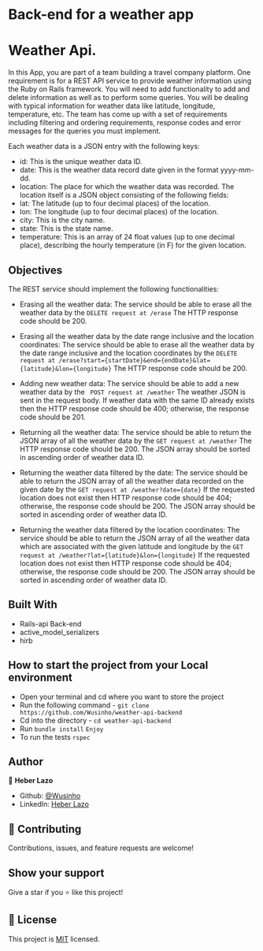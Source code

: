 # Back-end for a weather app

# Weather Api.

In this App, you are part of a team building a travel company platform. One requirement is for a REST API service to provide weather information using the Ruby on Rails framework. You will need to add functionality to add and delete information as well as to perform some queries. You will be dealing with typical information for weather data like latitude, longitude, temperature, etc. The team has come up with a set of requirements including filtering and ordering requirements, response codes and error messages for the queries you must implement.

Each weather data is a JSON entry with the following keys:

- id: This is the unique weather data ID.
- date: This is the weather data record date given in the format yyyy-mm-dd.
- location: The place for which the weather data was recorded. The location itself is a JSON object consisting of the following fields:
- lat: The latitude (up to four decimal places) of the location.
- lon: The longitude (up to four decimal places) of the location.
- city: This is the city name.
- state: This is the state name.
- temperature: This is an array of 24 float values (up to one decimal place), describing the hourly temperature (in F) for the given location.

## Objectives

The REST service should implement the following functionalities:

- Erasing all the weather data: The service should be able to erase all the weather data by the `DELETE request at /erase` The HTTP response code should be 200.

- Erasing all the weather data by the date range inclusive and the location coordinates: The service should be able to erase all the weather data by the date range inclusive and the location coordinates by the
  `DELETE request at /erase?start={startDate}&end={endDate}&lat={latitude}&lon={longitude}`
  The HTTP response code should be 200.

- Adding new weather data: The service should be able to add a new weather data by the ` POST request at /weather` The weather JSON is sent in the request body. If weather data with the same ID already exists then the HTTP response code should be 400; otherwise, the response code should be 201.

- Returning all the weather data: The service should be able to return the JSON array of all the weather data by the `GET request at /weather` The HTTP response code should be 200. The JSON array should be sorted in ascending order of weather data ID.

- Returning the weather data filtered by the date: The service should be able to return the JSON array of all the weather data recorded on the given date by the `GET request at /weather?date={date}` If the requested location does not exist then HTTP response code should be 404; otherwise, the response code should be 200. The JSON array should be sorted in ascending order of weather data ID.

- Returning the weather data filtered by the location coordinates: The service should be able to return the JSON array of all the weather data which are associated with the given latitude and longitude by the `GET request at /weather?lat={latitude}&lon={longitude}` If the requested location does not exist then HTTP response code should be 404; otherwise, the response code should be 200. The JSON array should be sorted in ascending order of weather data ID.

## Built With

- Rails-api Back-end
- active_model_serializers
- hirb

## How to start the project from your Local environment

- Open your terminal and cd where you want to store the project
- Run the following command - `git clone https://github.com/Wusinho/weather-api-backend `
- Cd into the directory - `cd weather-api-backend `
- Run `bundle install`
  `Enjoy`
- To run the tests `rspec`

## Author

👤 **Heber Lazo**

- Github: [@Wusinho](https://github.com/Wusinho)
- LinkedIn: [Heber Lazo](https://www.linkedin.com/in/heber-lazo-benza-523266133/)

## 🤝 Contributing

Contributions, issues, and feature requests are welcome!

## Show your support

Give a star if you :star: like this project!

## 📝 License

This project is [MIT](LICENSE) licensed.
